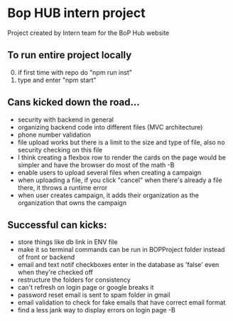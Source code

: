 # Bop HUB intern project

Project created by Intern team for the BoP Hub website

## To run entire project locally

0. if first time with repo do "npm run inst"
1. type and enter "npm start"

## Cans kicked down the road...

- security with backend in general
- organizing backend code into different files (MVC architecture)
- phone number validation
- file upload works but there is a limit to the size and type of file, also no security checking on this file
- I think creating a flexbox row to render the cards on the page would be simpler and have the browser do most of the math -B
- enable users to upload several files when creating a campaign
- when uploading a file, if you click "cancel" when there's already a file there, it throws a runtime error
- when user creates campaign, it adds their organization as the organization that owns the campaign

## Successful can kicks:

- store things like db link in ENV file
- make it so terminal commands can be run in BOPProject folder instead of front or backend
- email and text notif checkboxes enter in the database as 'false' even when they're checked off
- restructure the folders for consistency
- can't refresh on login page or google breaks it
- password reset email is sent to spam folder in gmail
- email validation to check for fake emails that have correct email format
- find a less jank way to display errors on login page -B

